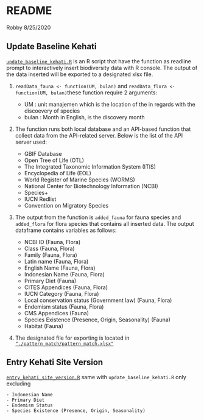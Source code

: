 README
================
Robby
8/25/2020

## Update Baseline Kehati

[`update_baseline_kehati.R`](https://github.com/robbybinsar/Konservasi_ANJ/blob/master/Biodiversity_entry/update_baseline_kehati.R)
is an R script that have the function as readline prompt to
interactively insert biodiversity data with R console. The output of the
data inserted will be exported to a designated xlsx file.

1.  `readData_fauna <- function(UM, bulan)` and `readData_flora <-
    function(UM, bulan)`these function require 2 arguments:
    
      - UM : unit manajemen which is the location of the in regards with
        the discoevery of species
      - bulan : Month in English, is the discovery month

2.  The function runs both local database and an API-based function that
    collect data from the API-related server. Below is the list of the
    API server used:
    
      - GBIF Database
      - Open Tree of Life (OTL)
      - The Integrated Taxonomic Information System (ITIS)
      - Encyclopedia of Life (EOL)
      - World Register of Marine Species (WORMS)
      - National Center for Biotechnology Information (NCBI)
      - Species+
      - IUCN Redlist
      - Convention on Migratory Species

3.  The output from the function is `added_fauna` for fauna species and
    `added_flora` for flora species that contains all inserted data. The
    output dataframe contains variables as follows:
    
      - NCBI ID (Fauna, Flora)
      - Class (Fauna, Flora)
      - Family (Fauna, Flora)
      - Latin name (Fauna, Flora)
      - English Name (Fauna, Flora)
      - Indonesian Name (Fauna, Flora)
      - Primary Diet (Fauna)
      - CITES Appendices (Fauna, Flora)
      - IUCN Category (Fauna, Flora)
      - Local conservation status (Government law) (Fauna, Flora)
      - Endemism status (Fauna, Flora)
      - CMS Appendices (Fauna)
      - Species Existence (Presence, Origin, Seasonality) (Fauna)
      - Habitat (Fauna)

4.  The designated file for exporting is located in
    [`"./pattern_match/pattern_match.xlsx"`](https://github.com/robbybinsar/Konservasi_ANJ/blob/master/pattern_match/pattern_match.xlsx)

## Entry Kehati Site Version

[`entry_kehati_site_version.R`](https://github.com/robbybinsar/Konservasi_ANJ/blob/master/Biodiversity_entry/entry_kehati_site_version.R)
same with `update_baseline_kehati.R` only excluding

    - Indonesian Name
    - Primary Diet
    - Endemism Status
    - Species Existence (Presence, Origin, Seasonality)
